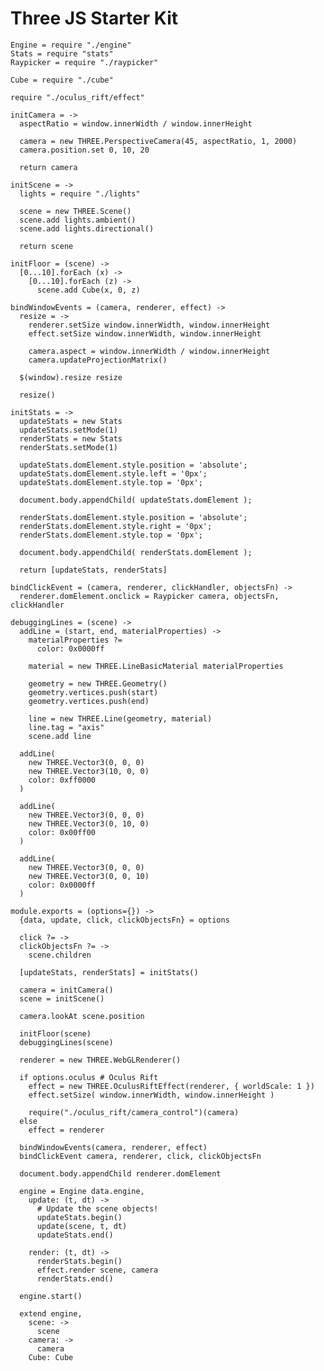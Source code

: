 Three JS Starter Kit
====================

    Engine = require "./engine"
    Stats = require "stats"
    Raypicker = require "./raypicker"

    Cube = require "./cube"

    require "./oculus_rift/effect"

    initCamera = ->
      aspectRatio = window.innerWidth / window.innerHeight

      camera = new THREE.PerspectiveCamera(45, aspectRatio, 1, 2000)
      camera.position.set 0, 10, 20

      return camera

    initScene = ->
      lights = require "./lights"

      scene = new THREE.Scene()
      scene.add lights.ambient()
      scene.add lights.directional()

      return scene

    initFloor = (scene) ->
      [0...10].forEach (x) ->
        [0...10].forEach (z) ->
          scene.add Cube(x, 0, z)

    bindWindowEvents = (camera, renderer, effect) ->
      resize = ->
        renderer.setSize window.innerWidth, window.innerHeight
        effect.setSize window.innerWidth, window.innerHeight

        camera.aspect = window.innerWidth / window.innerHeight
        camera.updateProjectionMatrix()

      $(window).resize resize

      resize()

    initStats = ->
      updateStats = new Stats
      updateStats.setMode(1)
      renderStats = new Stats
      renderStats.setMode(1)

      updateStats.domElement.style.position = 'absolute';
      updateStats.domElement.style.left = '0px';
      updateStats.domElement.style.top = '0px';

      document.body.appendChild( updateStats.domElement );

      renderStats.domElement.style.position = 'absolute';
      renderStats.domElement.style.right = '0px';
      renderStats.domElement.style.top = '0px';

      document.body.appendChild( renderStats.domElement );

      return [updateStats, renderStats]

    bindClickEvent = (camera, renderer, clickHandler, objectsFn) ->
      renderer.domElement.onclick = Raypicker camera, objectsFn, clickHandler

    debuggingLines = (scene) ->
      addLine = (start, end, materialProperties) ->
        materialProperties ?=
          color: 0x0000ff

        material = new THREE.LineBasicMaterial materialProperties

        geometry = new THREE.Geometry()
        geometry.vertices.push(start)
        geometry.vertices.push(end)

        line = new THREE.Line(geometry, material)
        line.tag = "axis"
        scene.add line

      addLine(
        new THREE.Vector3(0, 0, 0)
        new THREE.Vector3(10, 0, 0)
        color: 0xff0000
      )

      addLine(
        new THREE.Vector3(0, 0, 0)
        new THREE.Vector3(0, 10, 0)
        color: 0x00ff00
      )

      addLine(
        new THREE.Vector3(0, 0, 0)
        new THREE.Vector3(0, 0, 10)
        color: 0x0000ff
      )

    module.exports = (options={}) ->
      {data, update, click, clickObjectsFn} = options

      click ?= ->
      clickObjectsFn ?= ->
        scene.children

      [updateStats, renderStats] = initStats()

      camera = initCamera()
      scene = initScene()

      camera.lookAt scene.position

      initFloor(scene)
      debuggingLines(scene)

      renderer = new THREE.WebGLRenderer()

      if options.oculus # Oculus Rift
        effect = new THREE.OculusRiftEffect(renderer, { worldScale: 1 })
        effect.setSize( window.innerWidth, window.innerHeight )

        require("./oculus_rift/camera_control")(camera)
      else
        effect = renderer

      bindWindowEvents(camera, renderer, effect)
      bindClickEvent camera, renderer, click, clickObjectsFn

      document.body.appendChild renderer.domElement

      engine = Engine data.engine,
        update: (t, dt) ->
          # Update the scene objects!
          updateStats.begin()
          update(scene, t, dt)
          updateStats.end()

        render: (t, dt) ->
          renderStats.begin()
          effect.render scene, camera
          renderStats.end()

      engine.start()

      extend engine,
        scene: ->
          scene
        camera: ->
          camera
        Cube: Cube
